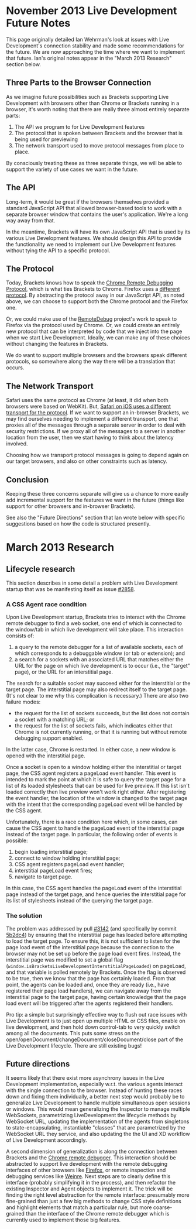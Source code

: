 # November 2013 Live Development Future Notes

This page originally detailed Ian Wehrman's look at issues with Live Development's connection stability and made some recommendations for the future. We are now approaching the time where we want to implement that future. Ian's original notes appear in the "March 2013 Research" section below.

## Three Parts to the Browser Connection

As we imagine future possibilities such as Brackets supporting Live Development with browsers other than Chrome or Brackets running in a browser, it's worth noting that there are really three almost entirely separate parts:

1. The API we program to for Live Development features
2. The protocol that is spoken between Brackets and the browser that is being used for previewing
3. The network transport used to move protocol messages from place to place.

By consciously treating these as three separate things, we will be able to support the variety of use cases we want in the future.

## The API

Long-term, it would be great if the browsers themselves provided a standard JavaScript API that allowed browser-based tools to work with a separate browser window that contains the user's application. We're a long way away from that.

In the meantime, Brackets will have its own JavaScript API that is used by its various Live Development features. We should design this API to provide the functionality we need to implement our Live Development features without tying the API to a specific protocol.

## The Protocol

Today, Brackets knows how to speak the [Chrome Remote Debugging Protocol](https://developers.google.com/chrome-developer-tools/docs/debugger-protocol), which is what ties Brackets to Chrome. Firefox uses a [different protocol](https://wiki.mozilla.org/Remote_Debugging_Protocol). By abstracting the protocol away in our JavaScript API, as noted above, we can choose to support both the Chrome protocol and the Firefox one.

Or, we could make use of the [RemoteDebug](http://remotedebug.org/) project's work to speak to Firefox via the protocol used by Chrome. Or, we could create an entirely new protocol that can be interpreted by code that we inject into the page when we start Live Development. Ideally, we can make any of these choices without changing the features in Brackets.

We do want to support multiple browsers and the browsers speak different protocols, so somewhere along the way there will be a translation that occurs.

## The Network Transport

Safari uses the same protocol as Chrome (at least, it did when both browsers were based on WebKit). But, [Safari on iOS uses a different transport for the protocol](http://stackoverflow.com/questions/11361822/debug-ios-67-mobile-safari-using-the-chrome-devtools). If we want to support an in-browser Brackets, we may find ourselves needing to implement a different transport, one that proxies all of the messages through a separate server in order to deal with security restrictions. If we proxy all of the messages to a server in another location from the user, then we start having to think about the latency involved.

Choosing how we transport protocol messages is going to depend again on our target browsers, and also on other constraints such as latency.

## Conclusion

Keeping these three concerns separate will give us a chance to more easily add incremental support for the features we want in the future (things like support for other browsers and in-browser Brackets).

See also the "Future Directions" section that Ian wrote below with specific suggestions based on how the code is structured presently.

# March 2013 Research

## Lifecycle research

This section describes in some detail a problem with Live Development startup that was be manifesting itself as issue [#2858](https://github.com/adobe/brackets/issues/2858).

### A CSS Agent race condition

Upon Live Development startup, Brackets tries to interact with the Chrome remote debugger to find a web socket, one end of which is connected to the window/tab in which live development will take place. This interaction consists of:

1. a query to the remote debugger for a list of available sockets, each of which corresponds to a debuggable window (or tab or extension); and 
2. a search for a sockets with an associated URL that matches either the URL for the page on which live development is to occur (i.e., the "target" page), or the URL for an interstitial page. 

The search for a suitable socket may succeed either for the interstitial or the target page. The interstitial page may also redirect itself to the target page. (It's not clear to me why this complication is necessary.) 
There are also two failure modes: 

* the request for the list of sockets succeeds, but the list does not contain a socket with a matching URL; or 
* the request for the list of sockets fails, which indicates either that Chrome is not currently running, or that it is running but without remote debugging support enabled.

In the latter case, Chrome is restarted. In either case, a new window is opened with the interstitial page. 

Once a socket is open to a window holding either the interstitial or target page, the CSS agent registers a pageLoad event handler. This event is intended to mark the point at which it is safe to query the target page for a list of its loaded stylesheets that can be used for live preview. If this list isn't loaded correctly then live preview won't work right either. After registering the event handler, the location of the window is changed to the target page with the intent that the corresponding pageLoad event will be handled by the CSS agent. 

Unfortunately, there is a race condition here which, in some cases, can cause the CSS agent to handle the pageLoad event of the interstitial page instead of the target page. In particular, the following order of events is possible: 

1. begin loading interstitial page;
2. connect to window holding interstitial page;
3. CSS agent registers pageLoad event handler;
4. interstitial pageLoad event fires;
5. navigate to target page. 

In this case, the CSS agent handles the pageLoad event of the interstitial page instead of the target page, and hence queries the interstitial page for its list of stylesheets instead of the querying the target page.

### The solution

The problem was addressed by pull [#3142](https://github.com/adobe/brackets/pull/3142) (and specifically by commit [5b2dc4](https://github.com/iwehrman/brackets/commit/5b2dc4eb928374d9bdd640f104bb2355d256b29b)) by ensuring that the interstitial page has loaded before attempting to load the target page. To ensure this, it is not sufficient to listen for the page load event of the interstitial page because the connection to the browser may not be set up before the page load event fires. Instead, the interstitial page was modified to set a global flag (`window.isBracketsLiveDevelopmentInterstitialPageLoaded`) on pageLoad, and that variable is polled remotely by Brackets. Once the flag is observed to be true, then we know that the page has certainly loaded. From that point, the agents can be loaded and, once they are ready (i.e., have registered their page load handlers), we can navigate away from the interstitial page to the target page, having certain knowledge that the page load event will be triggered after the agents registered their handlers. 

Pro tip: a simple but surprisingly effective way to flush out race issues with Live Development is to just open up multiple HTML or CSS files, enable on live development, and then hold down control-tab to very quickly switch among all the documents. This puts some stress on the open/openDocument/changeDocument/closeDocument/close part of the Live Development lifecycle. There are still existing bugs!

## Future directions

It seems likely that there exist more asynchrony issues in the Live Development implementation, especially w.r.t. the various agents interact with the single connection to the browser. Instead of hunting these races down and fixing them individually, a better next step would probably be to generalize Live Development to handle multiple simultaneous open sessions or windows. This would mean generalizing the Inspector to manage multiple WebSockets, parametrizing LiveDevelopment the lifecycle methods by WebSocket URL, updating the implementation of the agents from singletons to state-encapsulating, instantiable "classes" that are parametrized by the WebSocket URL they service, and also updating the the UI and XD workflow of Live Development accordingly.

A second dimension of generalization is along the connection between Brackets and the [Chrome remote debugger](https://developers.google.com/chrome-developer-tools/docs/debugger-protocol). This interaction should be abstracted to support live development with the remote debugging interfaces of other browsers like [Firefox](https://wiki.mozilla.org/Remote_Debugging_Protocol), or remote inspection and debugging services like [Weinre](http://people.apache.org/~pmuellr/weinre/docs/latest/). Next steps are to clearly define this interface (probably simplifying it in the process), and then refactor the existing Inspector and Agent objects to implement it. The trick will be finding the right level abstraction for the remote interface: presumably more fine-grained than just a few big methods to change CSS style definitions and highlight elements that match a particular rule, but more coarse-grained than the interface of the Chrome remote debugger which is currently used to implement those big features.